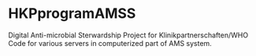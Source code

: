 # HKPprogramAMSS
Digital Anti-microbial Sterwardship Project for Klinikpartnerschaften/WHO
Code for various servers in computerized part of AMS system. 
